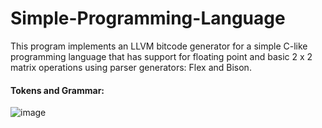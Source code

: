 # Simple-Programming-Language
This program implements an LLVM bitcode generator for a simple C-like programming language that has support for floating point and basic 2 x 2 matrix operations using parser generators: Flex and Bison.
<br>
#### Tokens and Grammar:
![image](https://user-images.githubusercontent.com/120749187/227796973-53915397-8963-4e98-b85e-d66a8328df3c.png)
